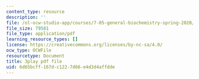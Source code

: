 ```yaml
---
content_type: resource
description: ''
file: /ol-ocw-studio-app/courses/7-05-general-biochemistry-spring-2020/6d65bcff167dc1227d66e4d3d4affdde_t0eXy4RKEys.pdf
file_size: 79581
file_type: application/pdf
learning_resource_types: []
license: https://creativecommons.org/licenses/by-nc-sa/4.0/
ocw_type: OCWFile
resourcetype: Document
title: 3play pdf file
uid: 6d65bcff-167d-c122-7d66-e4d3d4affdde
---
```

